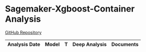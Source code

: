 # Sagemaker-Xgboost-Container Analysis

[GitHub Repository](https://github.com/aws/sagemaker-xgboost-container)

| Analysis Date | Model | T | Deep Analysis | Documents |
|---------------|-------|---|:-------------:|-----------|